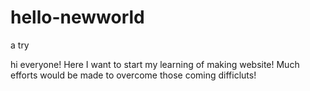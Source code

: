 # hello-newworld
a try

hi everyone!
Here I want to start my learning of making website! Much efforts would be made to overcome those coming difficluts!
